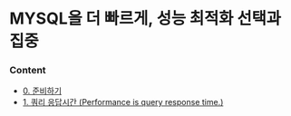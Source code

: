 # MYSQL을 더 빠르게, 성능 최적화 선택과 집중
### Content
- [0. 준비하기](./ch.00/ch.00.md)
- [1. 쿼리 응답시간 (Performance is query response time.)](./ch.01/ch.01.md)